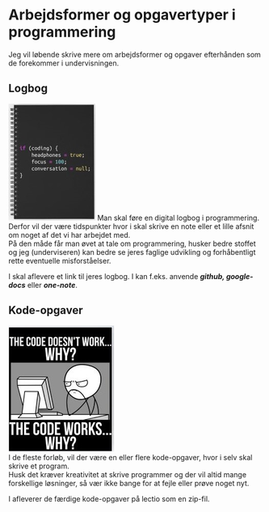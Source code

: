 # Arbejdsformer og opgavertyper i programmering

Jeg vil løbende skrive mere om arbejdsformer og opgaver efterhånden som de forekommer i undervisningen.

## Logbog
![LogbogPic](sjovLogbog.jpg)
Man skal føre en digital logbog i programmering.    
Derfor vil der være tidspunkter hvor i skal skrive en note eller et lille afsnit om noget af det vi har arbejdet med.    
På den måde får man øvet at tale om programmering, husker bedre stoffet og jeg (underviseren) kan bedre se jeres faglige udvikling og forhåbentligt rette eventuelle misforståelser.

I skal aflevere et link til jeres logbog.
I kan f.eks. anvende ***github, google-docs*** eller ***one-note***.

## Kode-opgaver  
![kodeSjov.jpg](kodeSjov.jpg)  
I de fleste forløb, vil der være en eller flere kode-opgaver, hvor i selv skal skrive et program.        
Husk det kræver kreativitet at skrive programmer og der vil altid mange forskellige løsninger, så vær ikke bange for at fejle eller prøve noget nyt.  

I afleverer de færdige kode-opgaver på lectio som en zip-fil.
